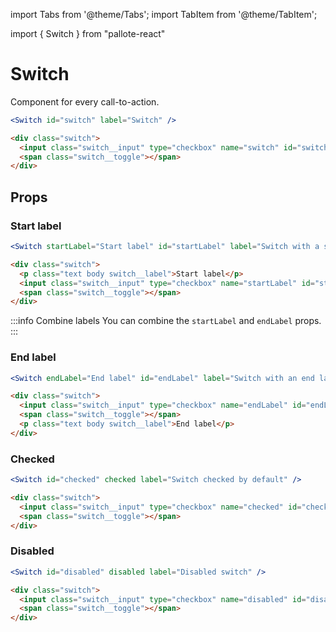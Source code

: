 ---
---
import Tabs from '@theme/Tabs';
import TabItem from '@theme/TabItem';

import { Switch } from "pallote-react"

# Switch

Component for every call-to-action.

<div class="docs__block">
  <Switch id="switch" label="Switch" />
</div>

<Tabs groupId="package" queryString>
  <TabItem value="react" label="React">

```jsx
<Switch id="switch" label="Switch" />
```
  </TabItem>
  <TabItem value="css" label="CSS">

```html
<div class="switch">
  <input class="switch__input" type="checkbox" name="switch" id="switch" aria-label="Switch">
  <span class="switch__toggle"></span>
</div>
```
  </TabItem>
</Tabs>

## Props

### Start label

<div class="docs__block">
  <Switch startLabel="Start label" id="startLabel" label="Switch with a start label"></Switch>
</div>

<Tabs groupId="package" queryString>
  <TabItem value="react" label="React">

```jsx
<Switch startLabel="Start label" id="startLabel" label="Switch with a start label"></Switch>
```
  </TabItem>
  <TabItem value="css" label="CSS">

```html
<div class="switch">
  <p class="text body switch__label">Start label</p>
  <input class="switch__input" type="checkbox" name="startLabel" id="startLabel" aria-label="Switch with a start label">
  <span class="switch__toggle"></span>
</div>
```
  </TabItem>
</Tabs>

:::info Combine labels
You can combine the `startLabel` and `endLabel` props.
:::

### End label

<div class="docs__block">
  <Switch endLabel="End label" id="endLabel" label="Switch with an end label" />
</div>

<Tabs groupId="package" queryString>
  <TabItem value="react" label="React">

```jsx
<Switch endLabel="End label" id="endLabel" label="Switch with an end label" />
```
  </TabItem>
  <TabItem value="css" label="CSS">

```html
<div class="switch">
  <input class="switch__input" type="checkbox" name="endLabel" id="endLabel" aria-label="Switch with an end label">
  <span class="switch__toggle"></span>
  <p class="text body switch__label">End label</p>
</div>
```
  </TabItem>
</Tabs>

### Checked

<div class="docs__block">
  <Switch id="checked" checked label="Switch checked by default" />
</div>

<Tabs groupId="package" queryString>
  <TabItem value="react" label="React">

```jsx
<Switch id="checked" checked label="Switch checked by default" />
```
  </TabItem>
  <TabItem value="css" label="CSS">

```html
<div class="switch">
  <input class="switch__input" type="checkbox" name="checked" id="checked" checked aria-label="Switch checked by default">
  <span class="switch__toggle"></span>
</div>
```
  </TabItem>
</Tabs>

### Disabled

<div class="docs__block">
  <Switch id="disabled" disabled label="Disabled switch" />
</div>

<Tabs groupId="package" queryString>
  <TabItem value="react" label="React">

```jsx
<Switch id="disabled" disabled label="Disabled switch" />
```
  </TabItem>
  <TabItem value="css" label="CSS">

```html
<div class="switch">
  <input class="switch__input" type="checkbox" name="disabled" id="disabled" disabled aria-label="Disabled switch">
  <span class="switch__toggle"></span>
</div>
```
  </TabItem>
</Tabs>
